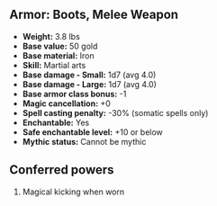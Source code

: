## Armor: Boots, Melee Weapon
- **Weight:** 3.8 lbs
- **Base value:** 50 gold
- **Base material:** Iron
- **Skill:** Martial arts
- **Base damage - Small:** 1d7 (avg 4.0)
- **Base damage - Large:** 1d7 (avg 4.0)
- **Base armor class bonus:** -1
- **Magic cancellation:** +0
- **Spell casting penalty:** -30% (somatic spells only)
- **Enchantable:** Yes
- **Safe enchantable level:** +10 or below
- **Mythic status:** Cannot be mythic
## Conferred powers
1. Magical kicking when worn
